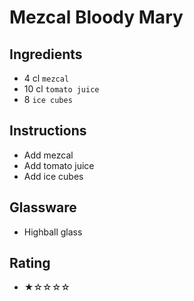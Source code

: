 # Mezcal Bloody Mary

## Ingredients
- 4 cl `mezcal`
- 10 cl `tomato juice`
- 8 `ice cubes`

## Instructions
- Add mezcal
- Add tomato juice
- Add ice cubes

## Glassware
- Highball glass

## Rating
- ★☆☆☆☆